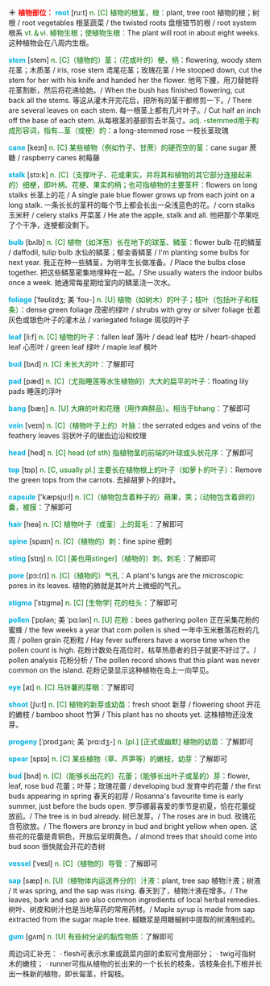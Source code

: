 ☀ <font color="red">**植物部位：**</font>
<font color="sky blue">**root**</font> [ru:t] 
<font color="rgb(227, 108, 9)">n. [C] 植物的根茎，根：</font>plant, tree root 植物的根；树根 / root vegetables 根茎蔬菜 / the twisted roots 盘根错节的根 / root system 根系 <font color="rgb(227, 108, 9)">vt.＆vi. 植物生根；使植物生根：</font>The plant will root in about eight weeks. 这种植物会在八周内生根。
           
<font color="sky blue">**stem**</font> [stem]
<font color="rgb(227, 108, 9)">n. [C]（植物的）茎；（花或叶的）梗，柄：</font>flowering, woody stem 花茎；木质茎 / iris, rose stem 鸢尾花茎；玫瑰花茎 / He stooped down, cut the stem for her with his knife and handed her the flower. 他弯下腰，用刀替她将花茎割断，然后将花递给她。/ When the bush has finished flowering, cut back all the stems. 等这从灌木开完花后，把所有的茎干都修剪一下。/ There are several leaves on each stem. 每一根茎上都有几片叶子。/ Cut half an inch off the base of each stem. 从每根茎的基部剪去半英寸。<font color="rgb(227, 108, 9)">adj. -stemmed用于构成形容词，指有…茎（或梗）的：</font>a long-stemmed rose 一枝长茎玫瑰
            
<font color="sky blue">**cane**</font> [keɪn]
<font color="rgb(227, 108, 9)">n. [C] 某些植物（例如竹子、甘蔗）的硬而空的茎：</font>cane sugar 蔗糖 / raspberry canes 树莓藤          

<font color="sky blue">**stalk**</font> [stɔ:k]
<font color="rgb(227, 108, 9)">n. [C]（支撑叶子、花或果实，并将其和植物的其它部分连接起来的）细梗，即叶柄、花梗、果实的柄；也可指植物的主要茎秆：</font>flowers on long stalks 长茎上的花 / A single pale blue flower grows up from each joint on a long stalk. 一条长长的茎秆的每个节上都会长出一朵浅蓝色的花。/ corn stalks 玉米秆 / celery stalks 芹菜茎 / He ate the apple, stalk and all. 他把那个苹果吃了个干净，连梗都没剩下。
           
<font color="sky blue">**bulb**</font> [bʌlb]
<font color="rgb(227, 108, 9)">n. [C] 植物（如洋葱）长在地下的球茎、鳞茎：</font>flower bulb 花的鳞茎 / daffodil, tulip bulb 水仙的鳞茎；郁金香鳞茎 / I'm planting some bulbs for next year. 我正在种一些鳞茎，为明年生长做准备。/ Place the bulbs close together. 把这些鳞茎密集地埋种在一起。/ She usually waters the indoor bulbs once a week. 她通常每星期给室内的鳞茎浇一次水。
           
<font color="sky blue">**foliage**</font> [ˈfəʊliɪdʒ; 美 ˈfoʊ-]
<font color="rgb(227, 108, 9)">n. [U] 植物（如树木）的叶子；枝叶（包括叶子和枝条）：</font>dense green foliage 茂密的绿叶 / shrubs with grey or silver foliage 长着灰色或银色叶子的灌木丛 / variegated foliage 斑驳的叶子

<font color="sky blue">**leaf**</font> [li:f] 
<font color="rgb(227, 108, 9)">n. [C] 植物的叶子：</font>fallen leaf 落叶 / dead leaf 枯叶 / heart-shaped leaf 心形叶 / green leaf 绿叶 / maple leaf 枫叶
           
<font color="sky blue">**bud**</font> [bʌd]
<font color="rgb(227, 108, 9)">n. [C] 未长大的叶：</font>了解即可           

<font color="sky blue">**pad**</font> [pæd]
<font color="rgb(227, 108, 9)">n. [C]（尤指睡莲等水生植物的）大大的扁平的叶子：</font>floating lily pads 睡莲的浮叶
            
<font color="sky blue">**bang**</font> [bæŋ]
<font color="rgb(227, 108, 9)">n. [U] 大麻的叶和花穗（用作麻醉品）。相当于bhang：</font>了解即可
           
<font color="sky blue">**vein**</font> [veɪn]
<font color="rgb(227, 108, 9)">n. [C]（植物叶子上的）叶脉：</font>the serrated edges and veins of the feathery leaves 羽状叶子的锯齿边沿和纹理

<font color="sky blue">**head**</font> [hed] 
<font color="rgb(227, 108, 9)">n. [C] head (of sth) 指植物茎的前端的叶球或头状花序：</font>了解即可

<font color="sky blue">**top**</font> [tɒp] 
<font color="rgb(227, 108, 9)">n. [C, usually pl.] 主要长在植物根上的叶子（如萝卜的叶子）：</font>Remove the green tops from the carrots. 去掉胡萝卜的绿叶。

<font color="sky blue">**capsule**</font> ['kæpsju:l] 
<font color="rgb(227, 108, 9)">n. [C]（植物包含着种子的）蒴果，荚；（动物包含着卵的）囊，被膜：</font>了解即可

<font color="sky blue">**hair**</font> [heə] 
<font color="rgb(227, 108, 9)">n. [C] 植物叶子（或茎）上的茸毛：</font>了解即可
           
<font color="sky blue">**spine**</font> [spaɪn]
<font color="rgb(227, 108, 9)">n. [C]（植物的）刺：</font>fine spine 细刺
           
<font color="sky blue">**sting**</font> [stɪŋ]
<font color="rgb(227, 108, 9)">n. [C] [美也用stinger]（植物的）刺，刺毛：</font>了解即可
                      
<font color="sky blue">**pore**</font> [pɔ:(r)]
<font color="rgb(227, 108, 9)">n. [C]（植物的）气孔：</font>A plant's lungs are the microscopic pores in its leaves. 植物的肺就是其叶片上微细的气孔。

<font color="sky blue">**stigma**</font> [ˈstɪgmə]
<font color="rgb(227, 108, 9)">n. [C] [生物学] 花的柱头：</font>了解即可
           
<font color="sky blue">**pollen**</font> [ˈpɒlən; 美 ˈpɑ:lən]
<font color="rgb(227, 108, 9)">n. [U] 花粉：</font>bees gathering pollen 正在采集花粉的蜜蜂 / the few weeks a year that corn pollen is shed 一年中玉米散落花粉的几周 / pollen grain 花粉粒 / Hay fever sufferers have a worse time when the pollen count is high. 花粉计数处在高位时，枯草热患者的日子就更不好过了。/ pollen analysis 花粉分析 / The pollen record shows that this plant was never common on the island. 花粉记录显示这种植物在岛上一向罕见。

<font color="sky blue">**eye**</font> [aɪ] 
<font color="rgb(227, 108, 9)">n. [C] 马铃薯的芽眼：</font>了解即可

<font color="sky blue">**shoot**</font> [ʃu:t] 
<font color="rgb(227, 108, 9)">n. [C] 植物的新芽或幼苗：</font>fresh shoot 新芽 / flowering shoot 开花的嫩枝 / bamboo shoot 竹笋 / This plant has no shoots yet. 这株植物还没发芽。
           
<font color="sky blue">**progeny**</font> [ˈprɒdʒəni; 美 ˈprɑ:dʒ-]
<font color="rgb(227, 108, 9)">n. [pl.] [正式或幽默] 植物的幼苗：</font>了解即可

<font color="sky blue">**spear**</font> [spɪə] 
<font color="rgb(227, 108, 9)">n. [C] 某些植物（草、芦笋等）的嫩枝，幼芽：</font>了解即可
             
<font color="sky blue">**bud**</font> [bʌd]
<font color="rgb(227, 108, 9)">n. [C]（能够长出花的）花蕾；（能够长出叶子或茎的）芽：</font>flower, leaf, rose bud 花蕾；叶芽；玫瑰花蕾 / developing bud 发育中的花蕾 / the first buds appearing in spring 春天的初芽 / Rosanna's favourite time is early summer, just before the buds open. 罗莎娜最喜爱的季节是初夏，恰在花蕾绽放前。/ The tree is in bud already. 树已发芽。/ The roses are in bud. 玫瑰花含苞欲放。/ The flowers are bronzy in bud and bright yellow when open. 这些花的花蕾是青铜色，开放后呈明黄色。/ almond trees that should come into bud soon 很快就会开花的杏树         

<font color="sky blue">**vessel**</font> [ˈvesl]
<font color="rgb(227, 108, 9)">n. [C]（植物的）导管：</font>了解即可

<font color="sky blue">**sap**</font> [sæp]
<font color="rgb(227, 108, 9)">n. [U]（植物体内运送养分的）汁液：</font>plant, tree sap 植物汁液；树液 / It was spring, and the sap was rising. 春天到了，植物汁液在增多。/ The leaves, bark and sap are also common ingredients of local herbal remedies. 树叶、树皮和树汁也是当地草药的常用药材。/ Maple syrup is made from sap extracted from the sugar maple tree. 槭糖浆是用糖槭树中提取的树液制成的。
           
<font color="sky blue">**gum**</font> [gʌm]
<font color="rgb(227, 108, 9)">n. [U] 有些树分泌的黏性物质：</font>了解即可
           
周边词汇补充：
· flesh可表示水果或蔬菜内部的柔软可食用部分；
· twig可指树木的嫩枝；
· runner可指从植物的长出来的一个长长的枝条，该枝条会扎下根并长出一株新的植物，即长匐茎，纤匐枝。


